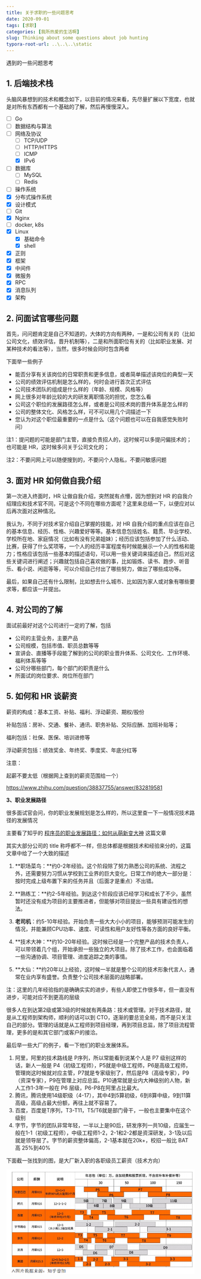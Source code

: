 ```yaml
---
title: 关于求职的一些问题思考
date: 2020-09-01
tags: [求职]
categories: [我所热爱的生活啊]
slug: Thinking about some questions about job hunting
typora-root-url: ..\..\..\static
---
```


遇到的一些问题思考

<!--more-->

## 1. 后端技术栈

头脑风暴想到的技术和概念如下，以目前的情况来看，先尽量扩展以下宽度，也就是对所有东西都有一个基础的了解，然后再慢慢深入。

- [ ] Go
- [ ] 数据结构与算法
- [ ] 网络及协议
  - [ ] TCP/UDP
  - [ ] HTTP/HTTPS
  - [ ] ICMP
  - [x] IPv6
- [ ] 数据库
  - [ ] MySQL
  - [ ] Redis
- [ ] 操作系统
- [x] 分布式操作系统
- [x] 设计模式
- [ ] Git
- [x] Nginx
- [ ] docker, k8s
- [x] Linux
  - [x] 基础命令
  - [x] shell
- [x] 正则
- [x] 框架
- [x] 中间件
- [x] 微服务
- [x] RPC
- [x] 消息队列
- [x] 架构

## 2. 问面试官哪些问题

首先，问问题肯定是自己不知道的，大体的方向有两种，一是和公司有关的（比如公司文化，绩效评估，晋升机制等），二是和所面职位有关的（比如职业发展、对某种技术的看法等），当然，很多时候会同时包含两者

下面举一些例子

- 能否分享有关该岗位的日常职责和更多信息，或者简单描述该岗位的典型一天
- 公司的绩效评估机制是怎么样的，何时会进行首次正式评估
- 公司技术团队的组成是什么样的（年龄、规模、风格等）
- 网上很多对年龄比较的大的研发离职情况的担忧，您怎么看
- 公司这个职位的发展路径怎么样，或者是公司技术岗的晋升体系是怎么样的
- 公司的整体文化、风格怎么样，可不可以用几个词描述一下
- 您认为对这个职位最重要的一点是什么（这个问题也可以在自我感觉失败时问）

注1：提问题的可能是部门主管，直接负责招人的，这时候可以多提问偏技术的；也可能是 HR，这时候多问关于公司文化的；

注2：不要问网上可以随便搜到的，不要问个人隐私，不要问敏感问题

## 3. 面对 HR 如何做自我介绍

第一次进入终面时，HR 让做自我介绍，突然就有点懵，因为想到对 HR 的自我介绍理应和技术官不同，可是这个不同在哪些方面呢？这里来总结一下，以便应对以后再次面对这种情况。

我认为，不同于对技术官介绍自己掌握的技能，对 HR 自我介绍的重点应该在自己的基本信息、经历、性格、兴趣爱好等等。基本信息包括姓名、籍贯、毕业学校、学校所在地、家庭情况（比如有没有兄弟姐妹）；经历应该包括参加了什么活动、比赛，获得了什么奖项等，一个人的经历丰富程度有时候能展示一个人的性格和能力；性格应该包括一些基本的描述语句，可以用一些关键词来描述自己，然后对这些关键词进行阐述；兴趣就包括自己喜欢做的事，比如锻炼、读书、跑步、听音乐、看小说、闲逛等等，可以介绍自己付出了哪些努力，做出了哪些成功等。

最后，如果自己还有什么限制，比如想去什么城市、比如因为家人或对象有哪些要求等，都应该一并提出。

## 4. 对公司的了解

面试前最好对这个公司进行一定的了解，包括

- 公司的主营业务，主要产品
- 公司规模，包括市值、职员总数等等
- 宣讲会、直播等手段能了解到的公司的职业晋升体系、公司文化、工作环境、福利体系等等
- 公司分哪些部门，每个部门的职责是什么
- 所面试的岗位要求、岗位所在部门

## 5. 如何和 HR 谈薪资

薪资的构成：基本工资、补贴、福利、浮动薪资、期权/股份

补贴包括：房补、交通、餐补、通讯、职务补贴、交际应酬、加班补贴等；

福利包括：社保、医保、培训进修等

浮动薪资包括：绩效奖金、年终奖、季度奖、年底分红等

注意：

起薪不要太低（根据网上查到的薪资范围给一个）

https://www.zhihu.com/question/38837755/answer/832819581

**3、职业发展路径**

很多面试官会问，你的职业发展规划是怎么样的，所以这里查一下一般情况技术路径的发展情况

主要看了知乎的 [程序员的职业发展路径：如何从萌新变大神](https://zhuanlan.zhihu.com/p/52346619) 这篇文章

其实大部分公司的 title 称呼都不一样，但总体都是根据技术和经验来分的，这篇文章中给了一个大致的描述

1. **职场菜鸟：**约0-2年经验。这个阶段除了努力熟悉公司的系统、流程之外，还需要努力习惯从学校到工业界的巨大变化。日常工作的绝大一部分是：按时完成上级布置下来的任务并且（后面才是重点）不出错。
2. **熟练工：**约2-5年经验。到达这个阶段应该已经学习和成长了不少。虽然暂时还没有成为项目的主要推进者，但能够对项目提出一些具有建设性的想法。

3. **老司机**：约5-10年经验。开始负责一些大大小小的项目，能够预测可能发生的情况，并能兼顾CPU功率、速度、可读性和用户友好性等各方面的良好平衡。

4. **技术大神：**约10-20年经验。这时候已经是一个完整产品的技术负责人，可以带领着几个组，开始承担一些独立的大项目。除了技术工作，也会面临着一些沟通协调、项目管理、进度追踪之类的事情。

5. **大仙：**约20年以上经验，这时候一半就是整个公司的技术形象代言人，通常在业内享有盛誉。负责整个公司技术层面的战略部署。

注：这里的几年经验指的是确确实实的进步，有些人即使工作很多年，但一直没有进步，可能对应不到更高的层级

很多人在到达第2级或第3级的时候就有两条路：技术或管理。对于技术路径，就是从工程师到架构师，顺利的话可以到 CTO，逐渐的要总览全局，而不是只关注自己的部分。管理的话就是从工程师到项目经理，再到项目总监，除了项目流程管理，更多的是和其它部门或客户的接洽。

最后举一些大厂的例子，看一下他们的职业发展体系。

1. 阿里，阿里的技术路线是 P序列，所以常能看到说某个人是 P7 级别这样的话，新人一般是 P4（初级工程师），P5就是中级工程师，P6是高级工程师，管理岗这时候就对应主管，P7就是专家级别了，然后是P8（高级专家），P9（资深专家），P9在管理上对应总监。P10通常就是业内大神级别的人物，新人工作1-3年一般在 P6 层级，P6-P8在阿里占比最大。
2. 腾讯，腾讯使用14级职级（4-17），其中4到5算初级，6到8算中级，9到11算高级，高级占最大份额，再往上就不容易了。
3. 百度，百度是T序列，T3-T11，T5/T6就是部门骨干，一般也主要集中在这个级别
4. 字节，字节的团队非常年轻，一半以上是90后，研发序列一共10级，应届生一般在1-1（初级工程师），中级工程师1-2，2-1和2-2都是资深研发，3-1及以后就是领导层了。字节的薪资整体偏高，2-1基本就在20k+，校招一般比 BAT 高 25%到40%

下面截一张找到的图，是大厂新入职的各职级员工薪资（技术方向）

![](/images/求职-一些问题思考/Snipaste_2020-09-01_20-52-22.png)